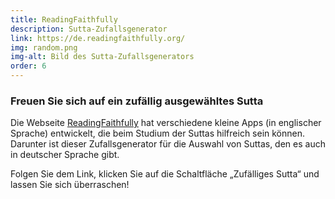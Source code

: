 ```yaml
---
title: ReadingFaithfully
description: Sutta-Zufallsgenerator
link: https://de.readingfaithfully.org/
img: random.png
img-alt: Bild des Sutta-Zufallsgenerators
order: 6
---
```


### Freuen Sie sich auf ein zufällig ausgewähltes Sutta

Die Webseite [ReadingFaithfully](https://readingfaithfully.org/) hat verschiedene kleine Apps (in englischer Sprache) entwickelt, die beim Studium der Suttas hilfreich sein können. Darunter ist dieser Zufallsgenerator für die Auswahl von Suttas, den es auch in deutscher Sprache gibt.

Folgen Sie dem Link, klicken Sie auf die Schaltfläche „Zufälliges Sutta“ und lassen Sie sich überraschen!

